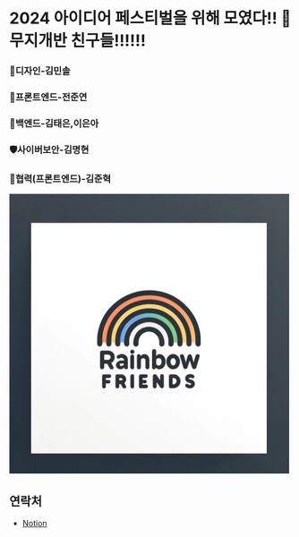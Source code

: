 # 2024 아이디어 페스티벌을 위해 모였다!! 🌈무지개반 친구들!!!!!!
### 🎨**디자인**-김민솔
### 📱프론트엔드-전준연
### 💾백엔드-김태은,이은아
### 🛡️사이버보안-김명현
### 🤝협력(프론트엔드)-김준혁
<img src="https://github.com/Rainbows-friends/.github/blob/main/logo/team_logo.png" alt="팀 로고" width="500" height="500">

## 연락처
+ [Notion](https://amondbabaro.notion.site/9541285b20654a5cb953ed3881f59551?pvs=4)

